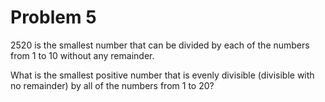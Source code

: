 # Problem 5

<p>2520 is the smallest number that can be divided by each of the numbers from 1 to 10 without any remainder.</p>
<p>What is the smallest positive number that is evenly divisible (divisible with no remainder) by all of the numbers from 1 to 20?</p>